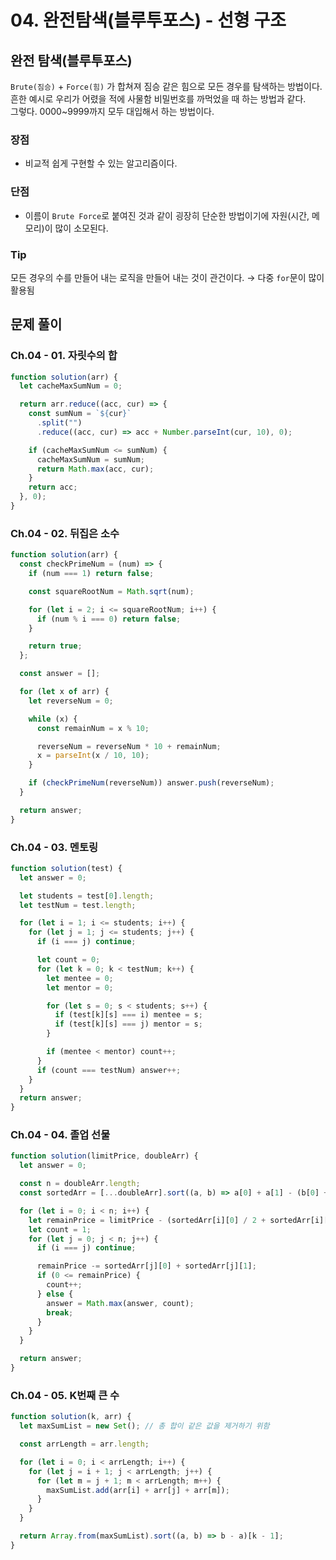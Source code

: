 # 04. 완전탐색(블루투포스) - 선형 구조

## 완전 탐색(블루투포스)

`Brute(짐승)` + `Force(힘)` 가 합쳐져 짐승 같은 힘으로 모든 경우를 탐색하는 방법이다.  
흔한 예시로 우리가 어렸을 적에 사물함 비밀번호를 까먹었을 때 하는 방법과 같다.  
그렇다. 0000~9999까지 모두 대입해서 하는 방법이다.

### 장점

- 비교적 쉽게 구현할 수 있는 알고리즘이다.

### 단점

- 이름이 `Brute Force`로 붙여진 것과 같이 굉장히 단순한 방법이기에 자원(시간, 메모리)이 많이 소모된다.

### Tip

모든 경우의 수를 만들어 내는 로직을 만들어 내는 것이 관건이다. → 다중 `for`문이 많이 활용됨

## 문제 풀이

### Ch.04 - 01. 자릿수의 합

```js
function solution(arr) {
  let cacheMaxSumNum = 0;

  return arr.reduce((acc, cur) => {
    const sumNum = `${cur}`
      .split("")
      .reduce((acc, cur) => acc + Number.parseInt(cur, 10), 0);

    if (cacheMaxSumNum <= sumNum) {
      cacheMaxSumNum = sumNum;
      return Math.max(acc, cur);
    }
    return acc;
  }, 0);
}
```

### Ch.04 - 02. 뒤집은 소수

```js
function solution(arr) {
  const checkPrimeNum = (num) => {
    if (num === 1) return false;

    const squareRootNum = Math.sqrt(num);

    for (let i = 2; i <= squareRootNum; i++) {
      if (num % i === 0) return false;
    }

    return true;
  };

  const answer = [];

  for (let x of arr) {
    let reverseNum = 0;

    while (x) {
      const remainNum = x % 10;

      reverseNum = reverseNum * 10 + remainNum;
      x = parseInt(x / 10, 10);
    }

    if (checkPrimeNum(reverseNum)) answer.push(reverseNum);
  }

  return answer;
}
```

### Ch.04 - 03. 멘토링

```js
function solution(test) {
  let answer = 0;

  let students = test[0].length;
  let testNum = test.length;

  for (let i = 1; i <= students; i++) {
    for (let j = 1; j <= students; j++) {
      if (i === j) continue;

      let count = 0;
      for (let k = 0; k < testNum; k++) {
        let mentee = 0;
        let mentor = 0;

        for (let s = 0; s < students; s++) {
          if (test[k][s] === i) mentee = s;
          if (test[k][s] === j) mentor = s;
        }

        if (mentee < mentor) count++;
      }
      if (count === testNum) answer++;
    }
  }
  return answer;
}
```

### Ch.04 - 04. 졸업 선물

```js
function solution(limitPrice, doubleArr) {
  let answer = 0;

  const n = doubleArr.length;
  const sortedArr = [...doubleArr].sort((a, b) => a[0] + a[1] - (b[0] + b[1]));

  for (let i = 0; i < n; i++) {
    let remainPrice = limitPrice - (sortedArr[i][0] / 2 + sortedArr[i][1]);
    let count = 1;
    for (let j = 0; j < n; j++) {
      if (i === j) continue;

      remainPrice -= sortedArr[j][0] + sortedArr[j][1];
      if (0 <= remainPrice) {
        count++;
      } else {
        answer = Math.max(answer, count);
        break;
      }
    }
  }

  return answer;
}
```

### Ch.04 - 05. K번째 큰 수

```js
function solution(k, arr) {
  let maxSumList = new Set(); // 총 합이 같은 값을 제거하기 위함

  const arrLength = arr.length;

  for (let i = 0; i < arrLength; i++) {
    for (let j = i + 1; j < arrLength; j++) {
      for (let m = j + 1; m < arrLength; m++) {
        maxSumList.add(arr[i] + arr[j] + arr[m]);
      }
    }
  }

  return Array.from(maxSumList).sort((a, b) => b - a)[k - 1];
}
```
